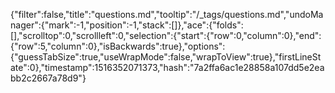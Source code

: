 {"filter":false,"title":"questions.md","tooltip":"/_tags/questions.md","undoManager":{"mark":-1,"position":-1,"stack":[]},"ace":{"folds":[],"scrolltop":0,"scrollleft":0,"selection":{"start":{"row":0,"column":0},"end":{"row":5,"column":0},"isBackwards":true},"options":{"guessTabSize":true,"useWrapMode":false,"wrapToView":true},"firstLineState":0},"timestamp":1516352071373,"hash":"7a2ffa6ac1e28858a107dd5e2eabb2c2667a78d9"}